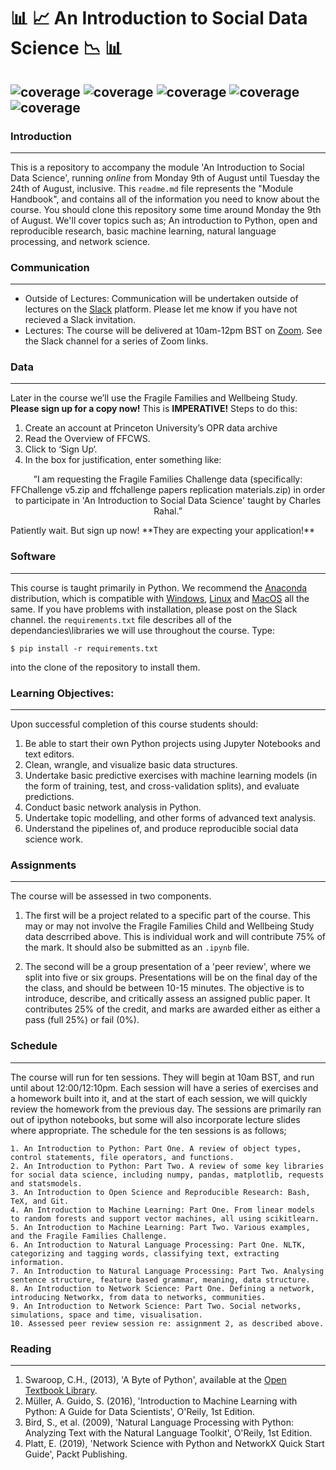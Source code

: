 #  :bar_chart: :chart_with_upwards_trend: An Introduction to Social Data Science :chart_with_downwards_trend: :bar_chart:	


 ![coverage](https://img.shields.io/badge/Purpose-Teaching-blue)
![coverage](https://img.shields.io/badge/Language-Python%203.8-red)
![coverage](https://img.shields.io/badge/License-MIT-brightgreen)
![coverage](https://img.shields.io/badge/Build-passing-yellow)
![coverage](https://img.shields.io/badge/Rating-5\5-orange)
---


### Introduction

---

This is a repository to accompany the module 'An Introduction to Social Data Science', running _online_ from Monday 9th of August until Tuesday the 24th of August, inclusive. This `readme.md` file represents the "Module Handbook", and contains all of the information you need to know about the course. You should clone this repository some time around Monday the 9th of August. We'll cover topics such as; An introduction to Python, open and reproducible research, basic machine learning, natural language processing, and network science.

### Communication

-------
* Outside of Lectures: Communication will be undertaken outside of lectures on the [Slack](https://slack.com/) platform. Please let me know if you have not recieved a Slack invitation.
* Lectures: The course will be delivered at 10am-12pm BST on [Zoom](https://zoom.us/). See the Slack channel for a series of Zoom links.


### Data

-------

Later in the course we’ll use the Fragile Families and Wellbeing Study. **Please sign up for a copy now!** This is __IMPERATIVE!__ Steps to do this:
1. Create an account at Princeton University’s OPR data archive
2. Read the Overview of FFCWS.
3. Click to ‘Sign Up‘.
4. In the box for justification, enter something like:

<p align="center">
”I am requesting the Fragile Families Challenge data (specifically: FFChallenge v5.zip and ffchallenge papers replication materials.zip) in order to participate in 'An Introduction to Social Data Science' taught by Charles Rahal.”
</p>
Patiently wait. But sign up now! **They are expecting your application!**

### Software

---

This course is taught primarily in Python. We recommend the [Anaconda](https://www.anaconda.com/products/individual) distribution, which is compatible with [Windows](https://repo.anaconda.com/archive/Anaconda3-2021.05-Windows-x86_64.exe), [Linux](https://repo.anaconda.com/archive/Anaconda3-2021.05-Linux-x86_64.sh) and [MacOS](https://repo.anaconda.com/archive/Anaconda3-2021.05-Linux-x86_64.sh) all the same. If you have problems with installation, please post on the Slack channel. the `requirements.txt` file describes all of the dependancies\libraries we will use throughout the course. Type:

```$ pip install -r requirements.txt```

into the clone of the repository to install them.

### Learning Objectives:

-------

Upon successful completion of this course students should:

  1.  Be able to start their own Python projects using Jupyter Notebooks and text editors.
  2.  Clean, wrangle, and visualize basic data structures.
  3.  Undertake basic predictive exercises with machine learning models (in the form of training, test, and cross-validation splits), and evaluate predictions.
  4.  Conduct basic network analysis in Python.
  5.  Undertake topic modelling, and other forms of advanced text analysis.
  6.  Understand the pipelines of, and produce reproducible social data science work.


### Assignments

---

The course will be assessed in two components.

1.  The first will be a project related to a specific part of the course. This may or may not involve the Fragile Families Child and Wellbeing Study data descrribed above. This is individual work and will contribute 75% of the mark. It should also be submitted as an `.ipynb` file.
    
2. The second will be a group presentation of a 'peer review', where we split into five or six groups. Presentations will be on the final day of the the class, and should be between 10-15 minutes. The objective is to introduce, describe, and critically assess an assigned public paper. It contributes 25% of the credit, and marks are awarded either as either a pass (full 25%) or fail (0%). 

### Schedule 

-------

The course will run for ten sessions. They will begin at 10am BST, and run until about 12:00/12:10pm. Each session will have a series of exercises and a homework built into it, and at the start of each session, we will quickly review the homework from the previous day. The sessions are primarily ran out of ipython notebooks, but some will also incorporate lecture slides where appropriate. The schedule for the ten sessions is as follows;
  
    1. An Introduction to Python: Part One. A review of object types, control statements, file operators, and functions.
    2. An Introduction to Python: Part Two. A review of some key libraries for social data science, including numpy, pandas, matplotlib, requests and statsmodels.
    3. An Introduction to Open Science and Reproducible Research: Bash, TeX, and Git. 
    4. An Introduction to Machine Learning: Part One. From linear models to random forests and support vector machines, all using scikitlearn.
    5. An Introduction to Machine Learning: Part Two. Various examples, and the Fragile Families Challenge.
    6. An Introduction to Natural Language Processing: Part One. NLTK, categorizing and tagging words, classifying text, extracting information.
    7. An Introduction to Natural Language Processing: Part Two. Analysing sentence structure, feature based grammar, meaning, data structure.
    8. An Introduction to Network Science: Part One. Defining a network, introducing Networkx, from data to networks, communities.
    9. An Introduction to Network Science: Part Two. Social networks, simulations, space and time, visualisation.
    10. Assessed peer review session re: assignment 2, as described above.

### Reading

-------

  1.  Swaroop, C.H., (2013), 'A Byte of Python', available at the [Open Textbook Library](https://open.umn.edu/opentextbooks/textbooks/581).
  2.  Müller, A. Guido, S. (2016), 'Introduction to Machine Learning with Python: A Guide for Data Scientists', O'Reily, 1st Edition.
  3.  Bird, S., et al. (2009), 'Natural Language Processing with Python: Analyzing Text with the Natural Language Toolkit', O'Reily, 1st Edition.
  4.  Platt, E. (2019), 'Network Science with Python and NetworkX Quick Start Guide', Packt Publishing.

